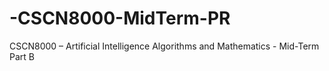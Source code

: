 # -CSCN8000-MidTerm-PR
CSCN8000 – Artificial Intelligence Algorithms and Mathematics - Mid-Term Part B
